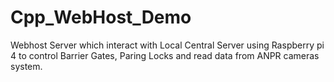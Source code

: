 # Cpp_WebHost_Demo
Webhost Server which interact with Local Central Server using Raspberry pi 4 to control Barrier Gates, Paring Locks and read data from ANPR cameras system.
